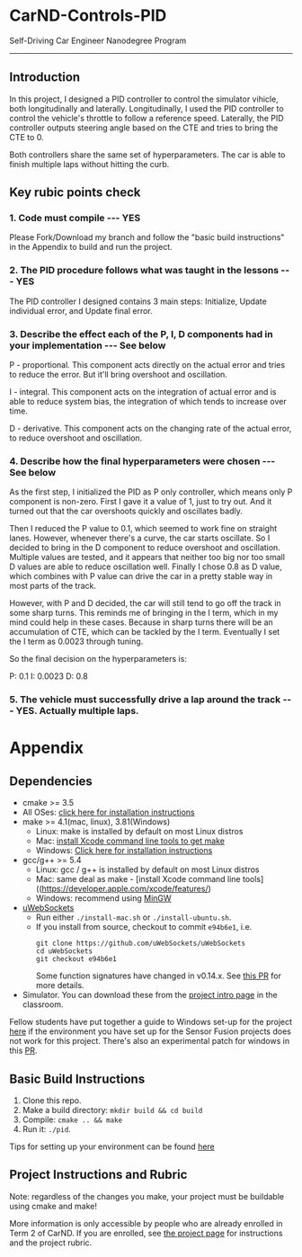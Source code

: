# CarND-Controls-PID
Self-Driving Car Engineer Nanodegree Program

---

## Introduction

In this project, I designed a PID controller to control the simulator vihicle, both longitudinally and laterally. Longitudinally, I used the PID controller to control the vehicle's throttle to follow a reference speed. Laterally, the PID controller outputs steering angle based on the CTE and tries to bring the CTE to 0.

Both controllers share the same set of hyperparameters. The car is able to finish multiple laps without hitting the curb.

## Key rubic points check

### 1. Code must compile --- YES

Please Fork/Download my branch and follow the "basic build instructions" in the Appendix to build and run the project.

### 2. The PID procedure follows what was taught in the lessons --- YES

The PID controller I designed contains 3 main steps: Initialize, Update individual error, and Update final error.

### 3. Describe the effect each of the P, I, D components had in your implementation --- See below

P - proportional. This component acts directly on the actual error and tries to reduce the error. But it'll bring overshoot and oscillation.

I - integral. This component acts on the integration of actual error and is able to reduce system bias, the integration of which tends to increase over time.

D - derivative. This component acts on the changing rate of the actual error, to reduce overshoot and oscillation.

### 4. Describe how the final hyperparameters were chosen --- See below

As the first step, I initialized the PID as P only controller, which means only P component is non-zero. First I gave it a value of 1, just to try out. And it turned out that the car overshoots quickly and oscillates badly.

Then I reduced the P value to 0.1, which seemed to work fine on straight lanes. However, whenever there's a curve, the car starts oscillate. So I decided to bring in the D component to reduce overshoot and oscillation. Multiple values are tested, and it appears that neither too big nor too small D values are able to reduce oscillation well. Finally I chose 0.8 as D value, which combines with P value can drive the car in a pretty stable way in most parts of the track.

However, with P and D decided, the car will still tend to go off the track in some sharp turns. This reminds me of bringing in the I term, which in my mind could help in these cases. Because in sharp turns there will be an accumulation of CTE, which can be tackled by the I term. Eventually I set the I term as 0.0023 through tuning.

So the final decision on the hyperparameters is:

P: 0.1
I: 0.0023
D: 0.8

### 5. The vehicle must successfully drive a lap around the track --- YES. Actually multiple laps.


# Appendix

## Dependencies

* cmake >= 3.5
 * All OSes: [click here for installation instructions](https://cmake.org/install/)
* make >= 4.1(mac, linux), 3.81(Windows)
  * Linux: make is installed by default on most Linux distros
  * Mac: [install Xcode command line tools to get make](https://developer.apple.com/xcode/features/)
  * Windows: [Click here for installation instructions](http://gnuwin32.sourceforge.net/packages/make.htm)
* gcc/g++ >= 5.4
  * Linux: gcc / g++ is installed by default on most Linux distros
  * Mac: same deal as make - [install Xcode command line tools]((https://developer.apple.com/xcode/features/)
  * Windows: recommend using [MinGW](http://www.mingw.org/)
* [uWebSockets](https://github.com/uWebSockets/uWebSockets)
  * Run either `./install-mac.sh` or `./install-ubuntu.sh`.
  * If you install from source, checkout to commit `e94b6e1`, i.e.
    ```
    git clone https://github.com/uWebSockets/uWebSockets 
    cd uWebSockets
    git checkout e94b6e1
    ```
    Some function signatures have changed in v0.14.x. See [this PR](https://github.com/udacity/CarND-MPC-Project/pull/3) for more details.
* Simulator. You can download these from the [project intro page](https://github.com/udacity/self-driving-car-sim/releases) in the classroom.

Fellow students have put together a guide to Windows set-up for the project [here](https://s3-us-west-1.amazonaws.com/udacity-selfdrivingcar/files/Kidnapped_Vehicle_Windows_Setup.pdf) if the environment you have set up for the Sensor Fusion projects does not work for this project. There's also an experimental patch for windows in this [PR](https://github.com/udacity/CarND-PID-Control-Project/pull/3).

## Basic Build Instructions

1. Clone this repo.
2. Make a build directory: `mkdir build && cd build`
3. Compile: `cmake .. && make`
4. Run it: `./pid`. 

Tips for setting up your environment can be found [here](https://classroom.udacity.com/nanodegrees/nd013/parts/40f38239-66b6-46ec-ae68-03afd8a601c8/modules/0949fca6-b379-42af-a919-ee50aa304e6a/lessons/f758c44c-5e40-4e01-93b5-1a82aa4e044f/concepts/23d376c7-0195-4276-bdf0-e02f1f3c665d)


## Project Instructions and Rubric

Note: regardless of the changes you make, your project must be buildable using
cmake and make!

More information is only accessible by people who are already enrolled in Term 2
of CarND. If you are enrolled, see [the project page](https://classroom.udacity.com/nanodegrees/nd013/parts/40f38239-66b6-46ec-ae68-03afd8a601c8/modules/f1820894-8322-4bb3-81aa-b26b3c6dcbaf/lessons/e8235395-22dd-4b87-88e0-d108c5e5bbf4/concepts/6a4d8d42-6a04-4aa6-b284-1697c0fd6562)
for instructions and the project rubric.